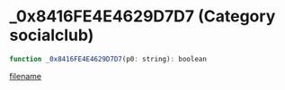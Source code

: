 # _0x8416FE4E4629D7D7 (Category socialclub)

```js
function _0x8416FE4E4629D7D7(p0: string): boolean
```

[filename](_0x8416FE4E4629D7D7_m.md ':include')